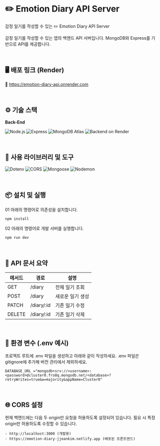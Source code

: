 # ✏️ Emotion Diary API Server

감정 일기를 작성할 수 있는 ✏️ Emotion Diary API Server

감정 일기를 작성할 수 있는 앱의 백엔드 API 서버입니다.
MongoDB와 Express를 기반으로 API를 제공합니다.

<br/>

## 🖥️ 배포 링크 (Render)

🔗 https://emotion-diary-api.onrender.com

<br/>

## ⚙️ 기술 스택

**Back-End**

![Node.js](https://img.shields.io/badge/Node.js-5FA04E?style=for-the-badge&logo=nodedotjs&logoColor=black)
![Express](https://img.shields.io/badge/Express-888888?style=for-the-badge&logo=express&logoColor=white)
![MongoDB Atlas](https://img.shields.io/badge/MongoDB_Atlas-47A248?style=for-the-badge&logo=mongodb&logoColor=white)
![Backend on Render](https://img.shields.io/badge/Backend_on-Render-0099FF?style=for-the-badge&logo=render&logoColor=white)

<br/>

## 🔨 사용 라이브러리 및 도구
![Dotenv](https://img.shields.io/badge/dotenv-000000?style=for-the-badge)
![CORS](https://img.shields.io/badge/cors-7D4698?style=for-the-badge)
![Mongoose](https://img.shields.io/badge/Mongoose-880000?style=for-the-badge&logo=mongoose&logoColor=white)
![Nodemon](https://img.shields.io/badge/nodemon-76D04B?style=for-the-badge)

<br/>

## 📦 설치 및 실행

01 아래의 명령어로 의존성을 설치합니다.
```
npm install
```
02 아래의 명령어로 개발 서버를 실행합니다.
```
npm run dev
```

<br/>

## 📡 API 문서 요약
| 메서드    | 경로              | 설명           |
| ------ | --------------- | ------------ |
| GET    | /diary      | 전체 일기 조회 |
| POST   | /diary      | 새로운 일기 생성   |
| PATCH  | /diary/\:id | 기존 일기 수정    |
| DELETE | /diary/\:id | 기존 일기 삭제       |

<br />

## 🔐 환경 변수 (.env 예시)

프로젝트 루트에 .env 파일을 생성하고 아래와 같이 작성하세요. .env 파일은 gitignore에 추가해 버전 관리에서 제외하세요.
```
DATABASE_URL ="mongodb+srv://<username>:<password>@cluster0.fro8q.mongodb.net/<database>?retryWrites=true&w=majority&appName=Cluster0"
```

<br />

## 🌐 CORS 설정

현재 백엔드에는 다음 두 origin만 요청을 허용하도록 설정되어 있습니다. 필요 시 특정 origin만 허용하도록 수정할 수 있습니다.
```
- http://localhost:3000 (개발용)
- https://emotion-diary-jjeankim.netlify.app (배포된 프론트엔드)

```
